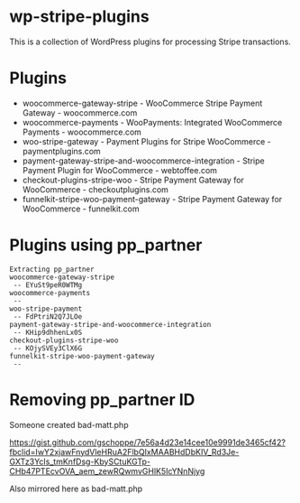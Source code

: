 # wp-stripe-plugins
This is a collection of WordPress plugins for processing Stripe transactions.

# Plugins
* woocommerce-gateway-stripe - WooCommerce Stripe Payment Gateway - woocommerce.com
* woocommerce-payments - WooPayments: Integrated WooCommerce Payments - woocommerce.com
* woo-stripe-gateway - Payment Plugins for Stripe WooCommerce - paymentplugins.com
* payment-gateway-stripe-and-woocommerce-integration - Stripe Payment Plugin for WooCommerce - webtoffee.com
* checkout-plugins-stripe-woo - Stripe Payment Gateway for WooCommerce - checkoutplugins.com
* funnelkit-stripe-woo-payment-gateway - Stripe Payment Gateway for WooCommerce - funnelkit.com

# Plugins using pp_partner
```
Extracting pp_partner
woocommerce-gateway-stripe
 -- EYuSt9peR0WTMg
woocommerce-payments
 -- 
woo-stripe-payment
 -- FdPtriN2Q7JLOe
payment-gateway-stripe-and-woocommerce-integration
 -- KHip9dhhenLx0S
checkout-plugins-stripe-woo
 -- KOjySVEy3ClX6G
funnelkit-stripe-woo-payment-gateway
 -- 
```

# Removing pp_partner ID
Someone created bad-matt.php

https://gist.github.com/gschoppe/7e56a4d23e14cee10e9991de3465cf42?fbclid=IwY2xjawFnydVleHRuA2FlbQIxMAABHdDbKIV_Rd3Je-GXTz3YcIs_tmKnfDsg-KbySCtuKGTp-CHb47PTEcvOVA_aem_zewRQwmvGHlK5IcYNnNjyg

Also mirrored here as bad-matt.php
